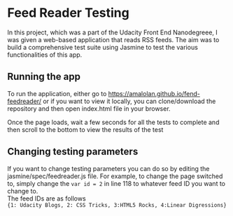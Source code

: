 # Feed Reader Testing

In this project, which was a part of the Udacity Front End Nanodegreee, I was given a web-based application that reads RSS feeds. The aim was to build a comprehensive test suite using Jasmine to test the various functionalities of this app.


## Running the app

To run the application, either go to https://amalolan.github.io/fend-feedreader/ or if you want to view it locally, you can clone/download the repository and then open index.html file in your browser.

Once the page loads, wait a few seconds for all the tests to complete and then scroll to the bottom to view the results of the test

## Changing testing parameters

If you want to change testing parameters you can do so by editing the jasmine/spec/feedreader.js file. For example, to change the page switched to, simply change the `var id = 2` in line 118 to whatever feed ID you want to change to.<br>
The feed IDs are as follows <br> `{1: Udacity Blogs, 2: CSS Tricks, 3:HTML5 Rocks, 4:Linear Digressions}`
